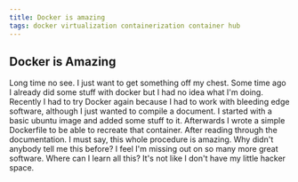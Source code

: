 ```yaml
---
title: Docker is amazing
tags: docker virtualization containerization container hub
---
```


## Docker is Amazing

Long time no see. I just want to get something off my chest. Some time ago I
already did some stuff with docker but I had no idea what I'm doing. Recently I
had to try Docker again because I had to work with bleeding edge software,
although I just wanted to compile a document. I started with a basic ubuntu
image and added some stuff to it. Afterwards I wrote a simple Dockerfile to be
able to recreate that container. After reading through the documentation. I must
say, this whole procedure is amazing. Why didn't anybody tell me this before? I
feel I'm missing out on so many more great software. Where can I learn all this?
It's not like I don't have my little hacker space.

